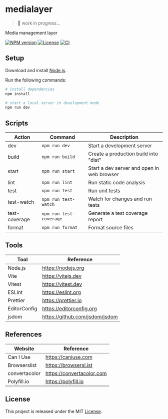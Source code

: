 # medialayer

> 🚧 work in progress...

Media management layer

[![NPM version][npm-badge]][npm-url]
[![License][license-badge]][license-url]
[![CI][ci-badge]][ci-url]

## Setup

Download and install [Node.js](https://nodejs.org/en/download/).

Run the following commands:

```bash
# install dependencies
npm install

# start a local server in development mode
npm run dev
```

## Scripts

| Action        | Command                 | Description                                |
| ------------- | ----------------------- | ------------------------------------------ |
| dev           | `npm run dev`           | Start a development server                 |
| build         | `npm run build`         | Create a production build into "dist"      |
| start         | `npm run start`         | Start a dev server and open in web browser |
| lint          | `npm run lint`          | Run static code analysis                   |
| test          | `npm run test`          | Run unit tests                             |
| test-watch    | `npm run test-watch`    | Watch for changes and run tests            |
| test-coverage | `npm run test-coverage` | Generate a test coverage report            |
| format        | `npm run format`        | Format source files                        |

## Tools

| Tool         | Reference                      |
| ------------ | ------------------------------ |
| Node.js      | https://nodejs.org             |
| Vite         | https://vitejs.dev             |
| Vitest       | https://vitest.dev             |
| ESLint       | https://eslint.org             |
| Prettier     | https://prettier.io            |
| EditorConfig | https://editorconfig.org       |
| jsdom        | https://github.com/jsdom/jsdom |

## References

| Website       | Reference                 |
| ------------- | ------------------------- |
| Can I Use     | https://caniuse.com       |
| Browserslist  | https://browsersl.ist     |
| convertacolor | https://convertacolor.com |
| Polyfill.io   | https://polyfill.io       |

## License

This project is released under the MIT [License](LICENSE).

[ci-badge]: https://github.com/epreston/medialayer/actions/workflows/ci.yml/badge.svg
[ci-url]: https://github.com/epreston/medialayer/actions
[npm-badge]: https://img.shields.io/npm/v/medialayer
[npm-url]: https://www.npmjs.com/package/medialayer
[license-badge]: https://img.shields.io/npm/l/medialayer.svg?cacheSeconds=2592000
[license-url]: LICENSE
